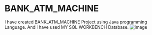 # BANK_ATM_MACHINE
I have created BANK_ATM_MACHINE Project using Java programming Language. And i have used MY SQL WORKBENCH Database.
![image](https://github.com/PratikKadam2244/BANK_ATM_MACHINE/assets/123864464/3933dd44-9425-4769-bf95-22d2330084e4)
